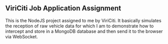 ## ViriCiti Job Application Assignment
This is the NodeJS project assigned to me by ViriCiti. It basically simulates the reception of raw vehicle data for which I am to demonstrate how to intercept and store in a MongoDB database and then send it to the browser via WebSocket.